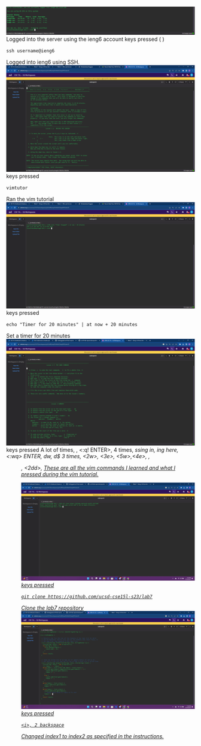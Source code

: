 ![image](labreportredo.png)
Logged into the server using the ieng6 account
keys pressed (<up> <enter>)
```
ssh username@ieng6
```
Logged into ieng6 using SSH.
![image](labreport4.2.png)
keys pressed
```
vimtutor
```
Ran the vim tutorial
![image](labreport4.3.png)
keys pressed
```
echo "Timer for 20 minutes" | at now + 20 minutes
```
Set a timer for 20 minutes
![image](labreport4.4.png)
keys pressed
<j> A lot of times, <ESC>, <:q! ENTER>, <x> <backspace> 4 times, <i> ssing in, <a> ing here, <:wq> ENTER, <ESC> dw, d$ 3 times, <2w>, <3e>, <5w>,<4e>, <d2w>, <dd>, <2dd>, <U>
These are all the vim commands I learned and what I pressed during the vim tutorial. 

![image](labreport4.5.png)
keys pressed
```
git clone https://github.com/ucsd-cse15l-s23/lab7
```
Clone the lab7 repository
![image](labreport4.6.png)
keys pressed
```
<i>, 2 backspace
```
Changed index1 to index2 as specified in the instructions.
